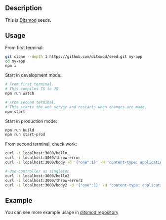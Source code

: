 ## Description

This is [Ditsmod](https://github.com/ditsmod/ditsmod) seeds.

## Usage

From first terminal:

```bash
git clone --depth 1 https://github.com/ditsmod/seed.git my-app
cd my-app
npm i
```

Start in development mode:

```bash
# From first terminal.
# This compiles TS to JS.
npm run watch

# From second terminal.
# This starts the web server and restarts when changes are made.
npm start
```

Start in production mode:

```bash
npm run build
npm run start-prod
```

From second terminal, check work:

```bash
curl -i localhost:3000/hello
curl -i localhost:3000/throw-error
curl -i localhost:3000/body -d '{"one":1}' -H 'content-type: application/json'

# Use controller as singleton
curl -i localhost:3000/hello2
curl -i localhost:3000/throw-error2
curl -i localhost:3000/body2 -d '{"one":1}' -H 'content-type: application/json'
```

## Example

You can see more example usage in [ditsmod repository](https://github.com/ditsmod/ditsmod/tree/main/examples)
